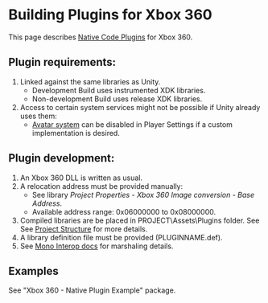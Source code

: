 Building Plugins for Xbox 360
=============================


This page describes [Native Code Plugins](plugins.html) for Xbox 360.

Plugin requirements:
--------------------

1. Linked against the same libraries as Unity.
    * Development Build uses instrumented XDK libraries.
    * Non-development Build uses release XDK libraries.
1. Access to certain system services might not be possible if Unity already uses them:
    * [Avatar system](xbox360-avatars.html) can be disabled in Player Settings if a custom implementation is desired.

Plugin development:
-------------------

1. An Xbox 360 DLL is written as usual.
1. A relocation address must be provided manually:
    * See library _Project Properties - Xbox 360 Image conversion - Base Address_.
    * Available address range: 0x06000000 to 0x08000000.
1. Compiled libraries are be placed in PROJECT\Assets\Plugins folder. See See [Project Structure](xbox360-projectstructure.html) for more details.
1. A library definition file must be provided (PLUGINNAME.def).
1. See [Mono Interop docs](http://www.mono-project.com/interop_with_native_libraries.html) for marshaling details.


Examples
--------


See "Xbox 360 - Native Plugin Example" package.



